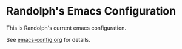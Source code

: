 # Randolph's Emacs Configuration
This is Randolph's current emacs configuration.

See [emacs-config.org](https://github.com/wowhxj/.emacs.d/blob/master/emacs-config.org) for details.
